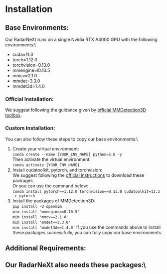 # Installation
## Base Environments:
Our RadarNeXt runs on a single Nvidia RTX A4000 GPU with the following environments:\
- cuda=11.3
- torch=1.12.0
- torchvision=0.13.0
- mmengine=l0.10.5
- mmcv=2.1.0
- mmdet=3.3.0
- mmdet3d=1.4.0
### Official Installation:
We suggest following the guidance given by [official MMDetection3D toolbox](https://github.com/open-mmlab/mmdetection3d).
### Custom Installation:
You can also follow these steps to copy our base environments:\
1. Create your virtual environment:\
   `conda create --name {YOUR_ENV_NAME} python=3.8 -y`\
   Then activate the virtual environment:\
   `conda activate {YOUR_ENV_NAME}`
2. Install cudatoolkit, pytorch, and torchvision:\
   We suggest following the [official instructions](https://pytorch.org/get-started/locally/) to download these packages.\
   Or you can use the command below:\
   `conda install pytorch==1.12.0 torchvision==0.13.0 cudatoolkit=11.3 -c pytorch`
3. Install the packages of MMDetection3D:\
   `pip install -U openmim`\
   `mim install 'mmengine==0.10.5'`\
   `mim install 'mmcv==2.1.0'`\
   `mim install 'mmdet==3.3.0'`\
   `mim install 'mmdet3d==1.4.0'`
If you use the commands above to install these packages successfully, you can fully copy our base environments.
## Additional Requirements:
Our RadarNeXt also needs these packages:\
- 

